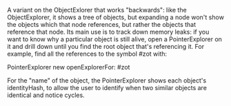 A variant on the ObjectExlorer that works "backwards": like the ObjectExplorer, it shows a tree of objects, but expanding a node won't show the objects which that node references, but rather the objects that reference that node.  Its main use is to track down memory leaks: if you want to know why a particular object is still alive, open a PointerExplorer on it and drill down until you find the root object that's referencing it.  For example, find all the references to the symbol #zot with:

PointerExplorer new openExplorerFor: #zot

For the "name" of the object, the PointerExplorer shows each object's identityHash, to allow the user to identify when two similar objects are identical and notice cycles.